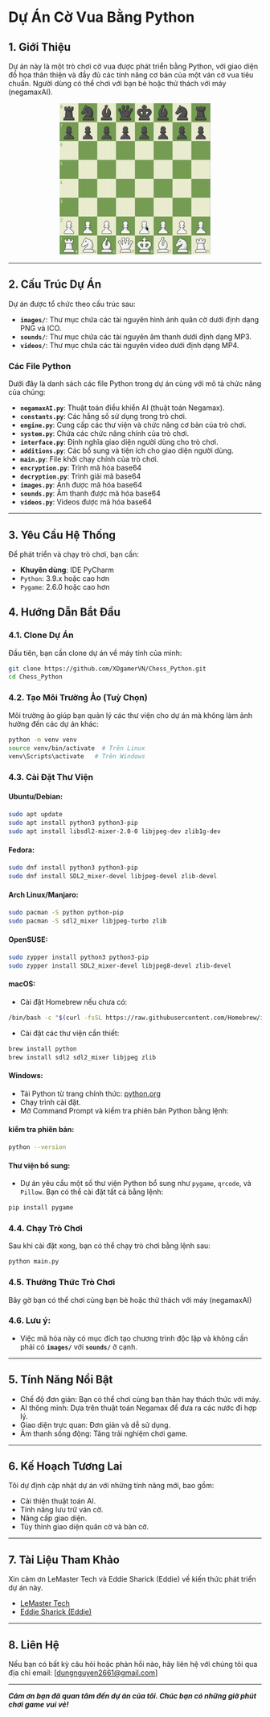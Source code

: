 # Dự Án Cờ Vua Bằng Python

## 1. Giới Thiệu

Dự án này là một trò chơi cờ vua được phát triển bằng Python, với giao diện đồ họa thân thiện và đầy đủ các tính năng cơ bản của một ván cờ vua tiêu chuẩn. Người dùng có thể chơi với bạn bè hoặc thử thách với máy (negamaxAI).

<div align="center">
    <img src="images/gameplay.gif" alt="Ảnh gif gameplay" width="300" height="300">
</div>

---

## 2. Cấu Trúc Dự Án

Dự án được tổ chức theo cấu trúc sau:

- **`images/`**: Thư mục chứa các tài nguyên hình ảnh quân cờ dưới định dạng PNG và ICO.
- **`sounds/`**: Thư mục chứa các tài nguyên âm thanh dưới định dạng MP3.
- **`videos/`**: Thư mục chứa các tài nguyên video dưới định dạng MP4.

### Các File Python

Dưới đây là danh sách các file Python trong dự án cùng với mô tả chức năng của chúng:

- **`negamaxAI.py`**: Thuật toán điều khiển AI (thuật toán Negamax).
- **`constants.py`**: Các hằng số sử dụng trong trò chơi.
- **`engine.py`**: Cung cấp các thư viện và chức năng cơ bản của trò chơi.
- **`system.py`**: Chứa các chức năng chính của trò chơi.
- **`interface.py`**: Định nghĩa giao diện người dùng cho trò chơi.
- **`additions.py`**: Các bổ sung và tiện ích cho giao diện người dùng.
- **`main.py`**: File khởi chạy chính của trò chơi.
- **`encryption.py`**: Trình mã hóa base64
- **`decryption.py`**: Trình giải mã base64
- **`images.py`**: Ảnh được mã hóa base64
- **`sounds.py`**: Âm thanh được mã hóa base64
- **`videos.py`**: Videos được mã hóa base64

---

## 3. Yêu Cầu Hệ Thống

Để phát triển và chạy trò chơi, bạn cần:

- **Khuyên dùng**: IDE PyCharm
- `Python`: 3.9.x hoặc cao hơn
- `Pygame`: 2.6.0 hoặc cao hơn

## 4. Hướng Dẫn Bắt Đầu

### 4.1. Clone Dự Án

Đầu tiên, bạn cần clone dự án về máy tính của mình:

```bash
git clone https://github.com/XDgamerVN/Chess_Python.git
cd Chess_Python
```

### 4.2. Tạo Môi Trường Ảo (Tuỳ Chọn)

Môi trường ảo giúp bạn quản lý các thư viện cho dự án mà không làm ảnh hưởng đến các dự án khác:

```bash 
python -m venv venv
source venv/bin/activate  # Trên Linux
venv\Scripts\activate   # Trên Windows
```

### 4.3. Cài Đặt Thư Viện

#### Ubuntu/Debian:

```bash
sudo apt update
sudo apt install python3 python3-pip
sudo apt install libsdl2-mixer-2.0-0 libjpeg-dev zlib1g-dev
```

#### Fedora:

```bash
sudo dnf install python3 python3-pip
sudo dnf install SDL2_mixer-devel libjpeg-devel zlib-devel
```

#### Arch Linux/Manjaro:

```bash
sudo pacman -S python python-pip
sudo pacman -S sdl2_mixer libjpeg-turbo zlib
```

#### OpenSUSE:

```bash
sudo zypper install python3 python3-pip
sudo zypper install SDL2_mixer-devel libjpeg8-devel zlib-devel
```

#### macOS:

- Cài đặt Homebrew nếu chưa có:

```bash
/bin/bash -c "$(curl -fsSL https://raw.githubusercontent.com/Homebrew/install/HEAD/install.sh)"
```

- Cài đặt các thư viện cần thiết:

```bash
brew install python
brew install sdl2 sdl2_mixer libjpeg zlib
```

#### Windows:

- Tải Python từ trang chính thức: [python.org](https://www.python.org/)
- Chạy trình cài đặt.
- Mở Command Prompt và kiểm tra phiên bản Python bằng lệnh:

#### kiểm tra phiên bản:

```bash
python --version
```

#### Thư viện bổ sung:

- Dự án yêu cầu một số thư viện Python bổ sung như `pygame`, `qrcode`, và `Pillow`. Bạn có thể cài đặt tất cả bằng lệnh:

```bash
pip install pygame 
```

### 4.4. Chạy Trò Chơi

Sau khi cài đặt xong, bạn có thể chạy trò chơi bằng lệnh sau:

```bash
python main.py
```

### 4.5. Thưởng Thức Trò Chơi

Bây gờ bạn có thể chơi cùng bạn bè hoặc thử thách với máy (negamaxAI)

### 4.6. Lưu ý:

- Việc mã hóa này có mục đích tạo chương trình độc lập và không cần phải có **`images/`** với **`sounds/`** ở cạnh.

---

## 5. Tính Năng Nổi Bật

- Chế độ đơn giản: Bạn có thể chơi cùng bạn thân hay thách thức với máy. 
- AI thông minh: Dựa trên thuật toán Negamax để đưa ra các nước đi hợp lý.
- Giao diện trực quan: Đơn giản và dễ sử dụng.
- Âm thanh sống động: Tăng trải nghiệm chơi game.

---

## 6. Kế Hoạch Tương Lai

Tôi dự định cập nhật dự án với những tính năng mới, bao gồm:

- Cải thiện thuật toán AI.
- Tính năng lưu trữ ván cờ.
- Nâng cấp giao diện.
- Tùy thỉnh giao diện quân cờ và bàn cờ.

---

## 7. Tài Liệu Tham Khảo

Xin cảm ơn LeMaster Tech và Eddie Sharick (Eddie) về kiến thức phát triển dự án này.
- [LeMaster Tech](https://www.youtube.com/@lemastertech)
- [Eddie Sharick (Eddie)](https://www.youtube.com/@eddiesharick6649)

---

## 8. Liên Hệ

Nếu bạn có bất kỳ câu hỏi hoặc phản hồi nào, hãy liên hệ với chúng tôi qua địa chỉ email: [dungnguyen2661@gmail.com]

---

**_Cảm ơn bạn đã quan tâm đến dự án của tôi. Chúc bạn có những giờ phút chơi game vui vẻ!_**
